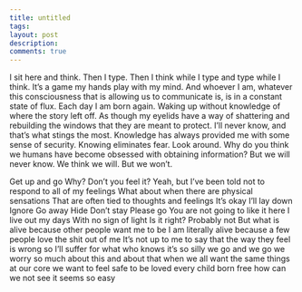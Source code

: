 ```yaml
---
title: untitled
tags:
layout: post
description:
comments: true
---
```


I sit here and think. Then I type. Then I think while I type and type while I think. It’s a game my hands play with my mind. And whoever I am, whatever this consciousness that is allowing us to communicate is, is in a constant state of flux. Each day I am born again. Waking up without knowledge of where the story left off. As though my eyelids have a way of shattering and rebuilding the windows that they are meant to protect. I’ll never know, and that’s what stings the most. Knowledge has always provided me with some sense of security. Knowing eliminates fear. Look around. Why do you think we humans have become obsessed with obtaining information? But we will never know. We think we will. But we won’t. 

Get up and go
Why?
Don’t you feel it? 
Yeah, but I’ve been told not to respond to all of my feelings
What about when there are physical sensations
That are often tied to thoughts and feelings
It’s okay
I’ll lay down
Ignore
Go away
Hide
Don’t stay
Please go
You are not going to like it here
I live out my days
With no sign of light
Is it right?
Probably not
But what is
alive because other people want me to be
I am literally alive because a few people love the shit out of me
It’s not up to me to say that the way they feel is wrong
so I’ll suffer
for what
who knows
it’s so silly
we go and we go
we worry so much
about this and about that
when we all want the same things
at our core
we want to feel safe
to be loved
every child born free
how can we not see
it seems so easy
